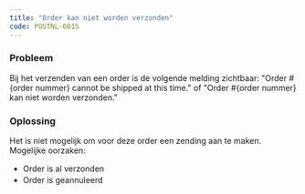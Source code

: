 ```yaml
---
title: "Order kan niet worden verzonden"
code: POSTNL-0015
---
```


<div class="columnLayout single" data-layout="single">
<div class="cell normal" data-type="normal">
<div class="innerCell">
<p><h3>Probleem</h3></p><p>Bij het verzenden van een order is de volgende melding zichtbaar: "Order #{order nummer} cannot be shipped at this time." of "Order #{order nummer} kan niet worden verzonden."</p><p><h3>Oplossing</h3></p><p>Het is niet mogelijk om voor deze order een zending aan te maken. Mogelijke oorzaken:</p><ul><li><span style="font-size: 1.0em;line-height: 1.45em;">Order is al verzonden</span></li><li><span style="font-size: 1.0em;line-height: 1.45em;">Order is geannuleerd</span> </li></ul></div>
</div>
</div>